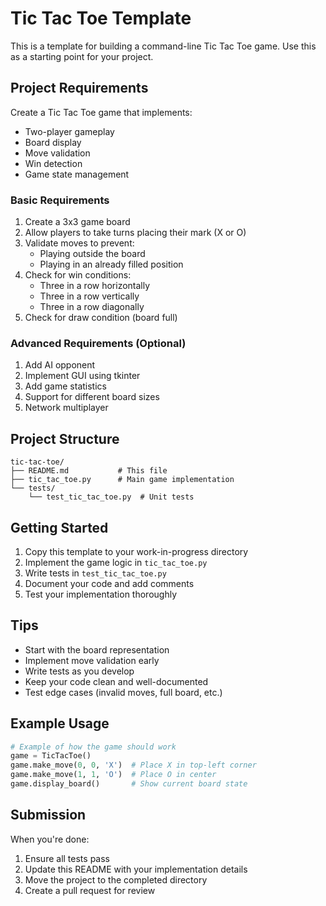 # Tic Tac Toe Template

This is a template for building a command-line Tic Tac Toe game. Use this as a starting point for your project.

## Project Requirements

Create a Tic Tac Toe game that implements:

- Two-player gameplay
- Board display
- Move validation
- Win detection
- Game state management

### Basic Requirements

1. Create a 3x3 game board
2. Allow players to take turns placing their mark (X or O)
3. Validate moves to prevent:
   - Playing outside the board
   - Playing in an already filled position
4. Check for win conditions:
   - Three in a row horizontally
   - Three in a row vertically
   - Three in a row diagonally
5. Check for draw condition (board full)

### Advanced Requirements (Optional)

1. Add AI opponent
2. Implement GUI using tkinter
3. Add game statistics
4. Support for different board sizes
5. Network multiplayer

## Project Structure

```
tic-tac-toe/
├── README.md           # This file
├── tic_tac_toe.py      # Main game implementation
└── tests/
    └── test_tic_tac_toe.py  # Unit tests
```

## Getting Started

1. Copy this template to your work-in-progress directory
2. Implement the game logic in `tic_tac_toe.py`
3. Write tests in `test_tic_tac_toe.py`
4. Document your code and add comments
5. Test your implementation thoroughly

## Tips

- Start with the board representation
- Implement move validation early
- Write tests as you develop
- Keep your code clean and well-documented
- Test edge cases (invalid moves, full board, etc.)

## Example Usage

```python
# Example of how the game should work
game = TicTacToe()
game.make_move(0, 0, 'X')  # Place X in top-left corner
game.make_move(1, 1, 'O')  # Place O in center
game.display_board()       # Show current board state
```

## Submission

When you're done:

1. Ensure all tests pass
2. Update this README with your implementation details
3. Move the project to the completed directory
4. Create a pull request for review
